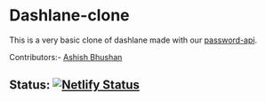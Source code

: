 # Dashlane-clone

This is a very basic clone of dashlane made with our [password-api](https://github.com/javascript-devs/password-api).

Contributors:- [Ashish Bhushan](https://github.com/code-withAshish)

## Status: [![Netlify Status](https://api.netlify.com/api/v1/badges/e111acc0-4def-43a6-a96e-cdc763391c46/deploy-status)](https://app.netlify.com/sites/ecstatic-galileo-32c432/deploys)
